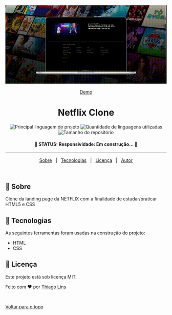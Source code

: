 <div align="center" id="top"> 
  <img src="./.github/app.gif" alt="Netflix Clone Html" />

<a href="https://td-netflix-clone.surge.sh/">Demo</a>

</div>

<h1 align="center">Netflix Clone</h1>

<p align="center">
  <img alt="Principal linguagem do projeto" src="https://img.shields.io/github/languages/top/thiilins/netflix-clone-html?color=E50914">

  <img alt="Quantidade de linguagens utilizadas" src="https://img.shields.io/github/languages/count/thiilins/netflix-clone-html?color=E50914">

  <img alt="Tamanho do repositório" src="https://img.shields.io/github/repo-size/thiilins/netflix-clone-html?color=E50914">

</p>

 <h4 align="center">
	🚧 <strong>STATUS:</strong> Responsividade: Em construção...  🚧
</h4>

<hr>

<p align="center">
  <a href="#dart-sobre">Sobre</a> &#xa0;  | &#xa0;
  <a href="#rocket-tecnologias">Tecnologias</a> &#xa0; | &#xa0;
  <a href="#memo-licença">Licença</a> &#xa0; | &#xa0;
  <a href="https://github.com/thiilins" target="_blank">Autor</a>
</p>

<br>

## :dart: Sobre

Clone da landing page da NETFLIX com a finalidade de estudar/praticar HTML5 e CSS

## :rocket: Tecnologias

As seguintes ferramentas foram usadas na construção do projeto:

- HTML
- CSS

## :memo: Licença

Este projeto está sob licença MIT.

Feito com :heart: por <a href="https://github.com/thiilins" target="_blank">Thiago Lins</a>

&#xa0;

<a href="#top">Voltar para o topo</a>
